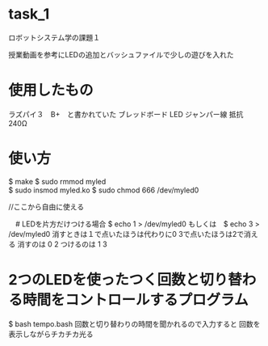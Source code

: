 # task_1
ロボットシステム学の課題１

授業動画を参考にLEDの追加とバッシュファイルで少しの遊びを入れた

# 使用したもの
ラズパイ３　B+　と書かれていた
ブレッドボード
LED ジャンパー線
抵抗　240Ω

# 使い方
$ make 
$ sudo rmmod myled  
$ sudo insmod myled.ko
$ sudo chmod 666 /dev/myled0

//ここから自由に使える

　# LEDを片方だけつける場合
$ echo 1 > /dev/myled0  もしくは　$ echo 3 > /dev/myled0
消すときは１で点いたほうは代わりに0
3で点いたほうは2で消える
消すのは
0 2
つけるのは
1 3

  # 2つのLEDを使ったつく回数と切り替わる時間をコントロールするプログラム
$ bash tempo.bash
回数と切り替わりの時間を聞かれるので入力すると
回数を表示しながらチカチカ光る
